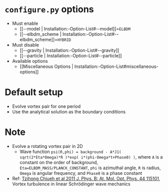 # `configure.py` options
- Must enable
  - [[--model | Installation:-Option-List#--model]]=`ELBDM`
  - [[--elbdm_scheme | Installation:-Option-List#--elbdm_scheme]]=`HYBRID`
- Must disable
  - [[--gravity | Installation:-Option-List#--gravity]]
  - [[--particle | Installation:-Option-List#--particle]]
- Available options
  - [[Miscellaneous Options | Installation:-Option-List#miscellaneous-options]]


# Default setup
- Evolve vortex pair for one period
- Use the analytical solution as the boundary conditions


# Note
- Evolve a rotating vortex pair in 2D
  - Wave function `psi(R,phi) = background - A*J1( sqrt(2*Eta*Omega)*R )*exp( i*(phi-Omega*t+Phase0) )`,
    where `A` is a constant on the order of background, `Eta=ELBDM_MASS/PLANCK_CONSTANT`,
    `phi` is azimuthal angle, `R` is radius, `Omega` is angular frequency, and `Phase0` is a phase constant
- Ref: [Tzihong Chiueh et al 2011 J. Phys. B: At. Mol. Opt. Phys. 44 115101](https://doi.org/10.1088/0953-4075/44/11/115101),
  Vortex turbulence in linear Schrödinger wave mechanics
